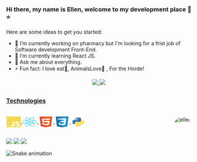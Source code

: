 ### Hi there, my name is Ellen, welcome to my development place :crescent_moon::star:


Here are some ideas to get you started:

- 🔭 I’m currently working on pharmacy but I'm looking for a frist job of Software development Front-End.
- 🌱 I’m currently learning React JS.
- 💬 Ask me about everything.
- ⚡ Fun fact: I love eat:heartbeat:, AnimalsLove:purple_heart: , For the Horde!

<div align="center">
  <a href="https://github.com/ellen-ls">
  <img height="160em" src="https://github-readme-stats.vercel.app/api?username=ellen-ls&show_icons=true&theme=midnight-purple&include_all_commits=true&count_private=true"/>
  <img height="160em" src="https://github-readme-stats.vercel.app/api/top-langs/?username=ellen-ls&layout=compact&langs_count=7&theme=midnight-purple"/>
</div>
  
##
  ### **Technologies**
  
  <div style="display: inline_block"><br>
  <img align="center" alt="ellen-Js" height="30" width="40" src="https://raw.githubusercontent.com/devicons/devicon/master/icons/javascript/javascript-plain.svg">
  <img align="center" alt="ellen-React" height="30" width="40" src="https://raw.githubusercontent.com/devicons/devicon/master/icons/react/react-original.svg">
  <img align="center" alt="ellen-HTML" height="30" width="40" src="https://raw.githubusercontent.com/devicons/devicon/master/icons/html5/html5-original.svg">
  <img align="center" alt="ellen-CSS" height="30" width="40" src="https://raw.githubusercontent.com/devicons/devicon/master/icons/css3/css3-original.svg">
  <img align="center" alt="ellen-Python" height="30" width="40" src="https://raw.githubusercontent.com/devicons/devicon/master/icons/python/python-original.svg">
  <img align="right" alt="ellen" height="150" style="border-radius:50px;" src="https://i.picasion.com/pic92/9330f651ae1b4e586074ee62ea5a3f66.gif">
</div>

  
  ##
  <div> 
  
   <a href = "mailto:ellen.l.s1996@gmail.com"><img src="https://img.shields.io/badge/-Gmail-%23333?style=for-the-badge&logo=gmail&logoColor=white" target="_blank"></a>
  <a href="https://www.linkedin.com/in/ellen-lima-e-silva/" target="_blank"><img src="https://img.shields.io/badge/-LinkedIn-%230077B5?style=for-the-badge&logo=linkedin&logoColor=white" target="_blank"></a>
    <a href= "https://wa.me/5585999734398" target="_blank"><img src="https://img.shields.io/badge/WhatsApp-25D366?style=for-the-badge&logo=whatsapp&logoColor=white" target="_blank"></a>
 
  ![Snake animation](https://github.com/ellen-ls/ellen-ls/blob/output/github-contribution-grid-snake.svg)
 
</div>

